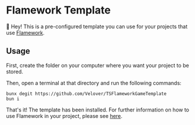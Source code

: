 # Flamework Template

👋 Hey! This is a pre-configured template you can use for your projects that use [Flamework](https://fireboltofdeath.dev/docs/flamework/).

## Usage

First, create the folder on your computer where you want your project to be stored.

Then, open a terminal at that directory and run the following commands:

```console
bunx degit https://github.com/Velover/TSFlameworkGameTemplate
bun i
```

That's it! The template has been installed. For further information on how to use Flamework in your project, please see [here](https://fireboltofdeath.dev/docs/flamework).
